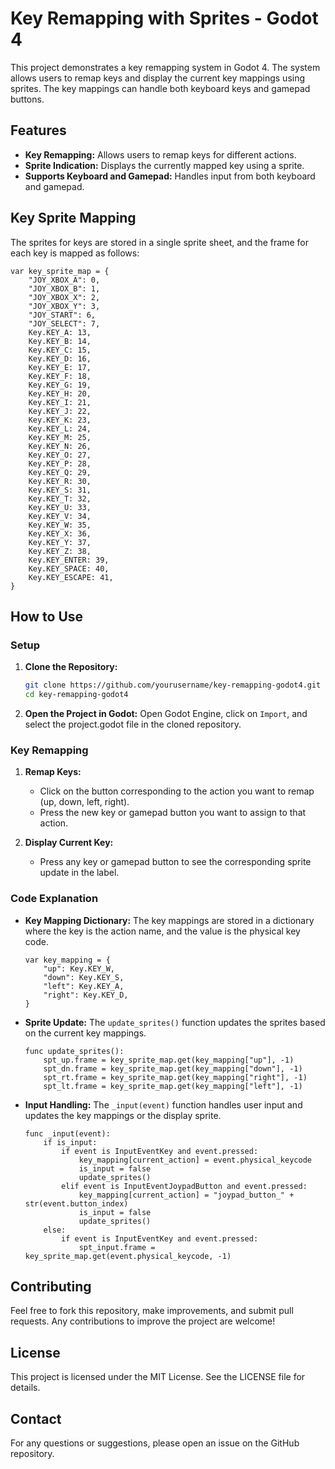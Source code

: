 # Key Remapping with Sprites - Godot 4

This project demonstrates a key remapping system in Godot 4. The system allows users to remap keys and display the current key mappings using sprites. The key mappings can handle both keyboard keys and gamepad buttons.

## Features

- **Key Remapping:** Allows users to remap keys for different actions.
- **Sprite Indication:** Displays the currently mapped key using a sprite.
- **Supports Keyboard and Gamepad:** Handles input from both keyboard and gamepad.

## Key Sprite Mapping

The sprites for keys are stored in a single sprite sheet, and the frame for each key is mapped as follows:

```gdscript
var key_sprite_map = {
    "JOY_XBOX_A": 0,
    "JOY_XBOX_B": 1,
    "JOY_XBOX_X": 2,
    "JOY_XBOX_Y": 3,
    "JOY_START": 6,
    "JOY_SELECT": 7,
    Key.KEY_A: 13,
    Key.KEY_B: 14,
    Key.KEY_C: 15,
    Key.KEY_D: 16,
    Key.KEY_E: 17,
    Key.KEY_F: 18,
    Key.KEY_G: 19,
    Key.KEY_H: 20,
    Key.KEY_I: 21,
    Key.KEY_J: 22,
    Key.KEY_K: 23,
    Key.KEY_L: 24,
    Key.KEY_M: 25,
    Key.KEY_N: 26,
    Key.KEY_O: 27,
    Key.KEY_P: 28,
    Key.KEY_Q: 29,
    Key.KEY_R: 30,
    Key.KEY_S: 31,
    Key.KEY_T: 32,
    Key.KEY_U: 33,
    Key.KEY_V: 34,
    Key.KEY_W: 35,
    Key.KEY_X: 36,
    Key.KEY_Y: 37,
    Key.KEY_Z: 38,
    Key.KEY_ENTER: 39,
    Key.KEY_SPACE: 40,
    Key.KEY_ESCAPE: 41,
}
```

## How to Use

### Setup

1. **Clone the Repository:**
    ```bash
    git clone https://github.com/yourusername/key-remapping-godot4.git
    cd key-remapping-godot4
    ```

2. **Open the Project in Godot:**
    Open Godot Engine, click on `Import`, and select the project.godot file in the cloned repository.

### Key Remapping

1. **Remap Keys:**
    - Click on the button corresponding to the action you want to remap (up, down, left, right).
    - Press the new key or gamepad button you want to assign to that action.

2. **Display Current Key:**
    - Press any key or gamepad button to see the corresponding sprite update in the label.

### Code Explanation

- **Key Mapping Dictionary:**
    The key mappings are stored in a dictionary where the key is the action name, and the value is the physical key code.

    ```gdscript
    var key_mapping = {
        "up": Key.KEY_W,
        "down": Key.KEY_S,
        "left": Key.KEY_A,
        "right": Key.KEY_D,
    }
    ```

- **Sprite Update:**
    The `update_sprites()` function updates the sprites based on the current key mappings.

    ```gdscript
    func update_sprites():    
        spt_up.frame = key_sprite_map.get(key_mapping["up"], -1)
        spt_dn.frame = key_sprite_map.get(key_mapping["down"], -1)
        spt_rt.frame = key_sprite_map.get(key_mapping["right"], -1)
        spt_lt.frame = key_sprite_map.get(key_mapping["left"], -1)
    ```

- **Input Handling:**
    The `_input(event)` function handles user input and updates the key mappings or the display sprite.

    ```gdscript
    func _input(event):
        if is_input:
            if event is InputEventKey and event.pressed:
                key_mapping[current_action] = event.physical_keycode
                is_input = false
                update_sprites()
            elif event is InputEventJoypadButton and event.pressed:
                key_mapping[current_action] = "joypad_button_" + str(event.button_index)
                is_input = false
                update_sprites()
        else:
            if event is InputEventKey and event.pressed:
                spt_input.frame = key_sprite_map.get(event.physical_keycode, -1)
    ```

## Contributing

Feel free to fork this repository, make improvements, and submit pull requests. Any contributions to improve the project are welcome!

## License

This project is licensed under the MIT License. See the LICENSE file for details.

## Contact

For any questions or suggestions, please open an issue on the GitHub repository.
